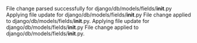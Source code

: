 File change parsed successfully for django/db/models/fields/__init__.py
Applying file update for django/db/models/fields/__init__.py
File change applied to django/db/models/fields/__init__.py.
Applying file update for django/db/models/fields/__init__.py
File change applied to django/db/models/fields/__init__.py.
